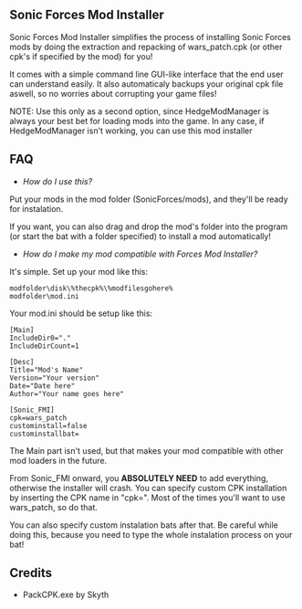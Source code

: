 ## Sonic Forces Mod Installer

Sonic Forces Mod Installer simplifies the process of installing Sonic Forces mods by doing the extraction and repacking
of wars_patch.cpk (or other cpk's if specified by the mod) for you!

It comes with a simple command line GUI-like interface that the end user can understand easily. It also automaticaly backups your original cpk file aswell, so no worries about corrupting your game files!

NOTE: Use this only as a second option, since HedgeModManager is always your best bet for loading mods into the game.
In any case, if HedgeModManager isn't working, you can use this mod installer


## FAQ
- *How do I use this?*

Put your mods in the mod folder (SonicForces/mods), and they'll be ready for instalation.

If you want, you can also drag and drop the mod's folder into the program (or start the bat with a folder specified) to
install a mod automatically!


- *How do I make my mod compatible with Forces Mod Installer?*

It's simple. Set up your mod like this:
```
modfolder\disk\%thecpk%\%modfilesgohere%
modfolder\mod.ini
```
Your mod.ini should be setup like this:

```
[Main]
IncludeDir0="."
IncludeDirCount=1

[Desc]
Title="Mod's Name"
Version="Your version"
Date="Date here"
Author="Your name goes here"

[Sonic_FMI]
cpk=wars_patch
custominstall=false
custominstallbat=
```
The Main part isn't used, but that makes your mod compatible with other mod loaders in the future.

From Sonic_FMI onward, you **ABSOLUTELY NEED** to add everything, otherwise the installer will crash.
You can specify custom CPK installation by inserting the CPK name in "cpk=". Most of the times you'll want
to use wars_patch, so do that.

You can also specify custom instalation bats after that. Be careful while doing this, because you need to
type the whole instalation process on your bat!

## Credits
- PackCPK.exe by Skyth

